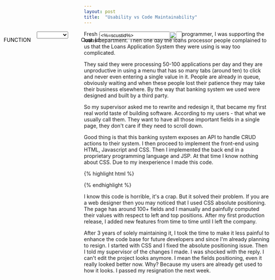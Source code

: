 ```yaml
---
layout: post
title:  "Usability vs Code Maintainability"
---
```


Fresh out of college I joined a bank as a programmer, I was supporting 
the loans department. Then one day the loans processor people complained 
to us that the Loans Application System they were using is way too 
complicated.

They said they were processing 50-100 applications per day and they are 
unproductive in using a menu that has so many tabs (around ten) to click 
and never even entering a single value in it. People are already in queue, 
obviously waiting and when these people lost their patience they may 
take their business elsewhere. By the way that banking system we used were 
designed and built by a third party.

So my supervisor asked me to rewrite and redesign it, that became my first real world 
taste of building software. According to my users - that what we usually 
call them. They want to have all those important fields in a single page, 
they don't care if they need to scroll down.

Good thing is that this banking system exposes an API to handle CRUD 
actions to their system. I then proceed to implement the front-end using HTML, 
Javascript and CSS. Then I implemented the back end in a proprietary
programming language and JSP. At that time I know nothing about CSS. Due to my 
inexperience I made this code.

{% highlight html %}
 <p style="position:absolute;top:140px;left:10px;color:black"> FUNCTION</p>
 <select style="position:absolute;top:140px;left:100px;color:black" name="cust.selFunction" id="custfunction" value="<%=sselfunction%>" onblur="init_func()">
 <option value="."></option> 
 <option value="A">A - Add</option>
 <option value="V">V - Verify</option>
 <option value="C">C - Cancel</option>
 </select>

 <p style="position:absolute;top:140px;left:220px;color:black" > Cust. Id</p>
 <INPUT style="position:absolute;top:140px;left:270px;color:black" TYPE="TEXT" CLASS="CTEXT" NAME="cust.txtcustid" id="custid" value="<%=scustid%>"  onblur="fillOnBlur(document.forms[0].custid)" maxlength="25" size="25" />         
 <a style=position:absolute;top:140px;left:460px;color:black" id="sLnk1" href="javascript:popcustid();">
 <img class="img" height="20" src="../images/search2.gif"></img></a>
{% endhighlight %}

 I know this code is horrible, it's a crap. But it solved their problem. 
 If you are a web designer then you may noticed that I used CSS absolute 
 positioning. The page has around 100+ fields and I manually and painfully
 computed their values with respect to left and top positions. 
 After my first production release, I added new features from time to time
 until I left the company.

 After 3 years of solely maintaining it, I took the time to make it less painful 
 to enhance the code base for future developers and since I'm already planning 
 to resign. I started with CSS and I fixed the absolute positioning issue. 
 Then I told my supervisor of the changes I made. I was shocked with the reply.
 I can't edit the project looks anymore. I mean the fields positioning,
 even it really looked better now. Why? Because my users are already get used to how it looks.
 I passed my resignation the next week.
